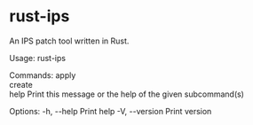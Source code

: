 rust-ips
========

An IPS patch tool written in Rust.

Usage: rust-ips <COMMAND>

Commands:
  apply   
  create  
  help    Print this message or the help of the given subcommand(s)

Options:
  -h, --help     Print help
  -V, --version  Print version
